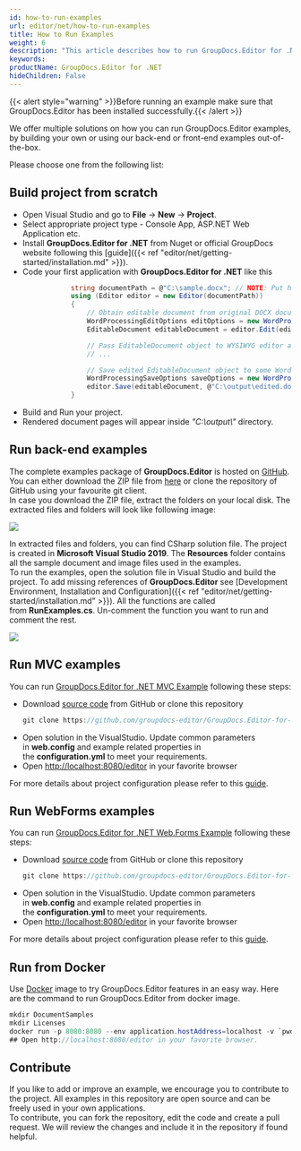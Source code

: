 ```yaml
---
id: how-to-run-examples
url: editor/net/how-to-run-examples
title: How to Run Examples
weight: 6
description: "This article describes how to run GroupDocs.Editor for .NET code examples"
keywords: 
productName: GroupDocs.Editor for .NET
hideChildren: False
---
```

{{< alert style="warning" >}}Before running an example make sure that GroupDocs.Editor has been installed successfully.{{< /alert >}}

We offer multiple solutions on how you can run GroupDocs.Editor examples, by building your own or using our back-end or front-end examples out-of-the-box.

Please choose one from the following list:


## Build project from scratch

*   Open Visual Studio and go to **File** -> **New** -> **Project**.
*   Select appropriate project type - Console App, ASP.NET Web Application etc.
*   Install **GroupDocs.Editor for .NET** from Nuget or official GroupDocs website following this [guide]({{< ref "editor/net/getting-started/installation.md" >}}).
*   Code your first application with **GroupDocs.Editor for .NET** like this    
    ```csharp
     			string documentPath = @"C:\sample.docx"; // NOTE: Put here actual path for your document
                using (Editor editor = new Editor(documentPath))
                {
                    // Obtain editable document from original DOCX document
                    WordProcessingEditOptions editOptions = new WordProcessingEditOptions();
                    EditableDocument editableDocument = editor.Edit(editOptions);
    
                    // Pass EditableDocument object to WYSIWYG editor and edit there...
                    // ...
    
                    // Save edited EditableDocument object to some WordProcessing format - DOC for example
                    WordProcessingSaveOptions saveOptions = new WordProcessingSaveOptions(Formats.WordProcessingFormats.Docx);
                    editor.Save(editableDocument, @"C:\output\edited.docx", saveOptions);
                }
    ```    
*   Build and Run your project. 
*   Rendered document pages will appear inside *"C:\\output\\"* directory.

## Run back-end examples

The complete examples package of **GroupDocs.Editor** is hosted on [GitHub](https://github.com/groupdocs-editor/GroupDocs.Editor-for-.NET). You can either download the ZIP file from [here](https://github.com/groupdocs-editor/GroupDocs.Editor-for-.NET/archive/master.zip) or clone the repository of GitHub using your favourite git client.  
In case you download the ZIP file, extract the folders on your local disk. The extracted files and folders will look like following image:

![](editor/net/images/how-to-run-examples.png)

In extracted files and folders, you can find CSharp solution file. The project is created in **Microsoft Visual Studio 2019**. The **Resources** folder contains all the sample document and image files used in the examples.  
To run the examples, open the solution file in Visual Studio and build the project. To add missing references of **GroupDocs.Editor** see [Development Environment, Installation and Configuration]({{< ref "editor/net/getting-started/installation.md" >}}). All the functions are called from **RunExamples.cs**.
Un-comment the function you want to run and comment the rest.

![](editor/net/images/how-to-run-examples_1.png)

## Run MVC examples

You can run [GroupDocs.Editor for .NET MVC Example](https://github.com/groupdocs-editor/GroupDocs.Editor-for-.NET-MVC) following these steps:

*   Download [source code](https://github.com/groupdocs-editor/GroupDocs.Editor-for-.NET-MVC/archive/master.zip) from GitHub or clone this repository    
    ```csharp
    git clone https://github.com/groupdocs-editor/GroupDocs.Editor-for-.NET-MVC
    ```    
*   Open solution in the VisualStudio. Update common parameters in **web.config** and example related properties in the **configuration.yml** to meet your requirements.
*   Open [http://localhost:8080/editor](http://localhost:8080/editor) in your favorite browser

For more details about project configuration please refer to this [guide](https://github.com/groupdocs-editor/GroupDocs.Editor-for-.NET-MVC#configuration).

## Run WebForms examples

You can run [GroupDocs.Editor for .NET Web.Forms Example](https://github.com/groupdocs-editor/GroupDocs.Editor-for-.NET-WebForms) following these steps:
*   Download [source code](https://github.com/groupdocs-editor/GroupDocs.Editor-for-.NET-WebForms/archive/master.zip) from GitHub or clone this repository    
    ```csharp
    git clone https://github.com/groupdocs-editor/GroupDocs.Editor-for-.NET-WebForms
    ```    
*   Open solution in the VisualStudio. Update common parameters in **web.config** and example related properties in the **configuration.yml** to meet your requirements.
*   Open [http://localhost:8080/editor](http://localhost:8080/editor) in your favorite browser

For more details about project configuration please refer to this [guide](https://github.com/groupdocs-editor/GroupDocs.Editor-for-.NET-WebForms#configuration).

## Run from Docker

Use [Docker](https://www.docker.com/) image to try GroupDocs.Editor features in an easy way. Here are the command to run GroupDocs.Editor from docker image.

```csharp
mkdir DocumentSamples
mkdir Licenses
docker run -p 8080:8080 --env application.hostAddress=localhost -v `pwd`/DocumentSamples:/home/groupdocs/app/DocumentSamples -v `pwd`/Licenses:/home/groupdocs/app/Licenses groupdocs/Editor
## Open http://localhost:8080/editor in your favorite browser.
```

## Contribute

If you like to add or improve an example, we encourage you to contribute to the project. All examples in this repository are open source and can be freely used in your own applications.  
To contribute, you can fork the repository, edit the code and create a pull request. We will review the changes and include it in the repository if found helpful.
